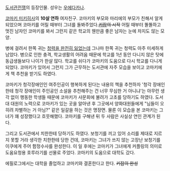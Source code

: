 [도서관전쟁](%EB%8F%84%EC%84%9C%EA%B4%80%EC%A0%84%EC%9F%81.md)의 등장인물. 성우는 [우에다카나](%EC%9A%B0%EC%97%90%EB%8B%A4%20%EC%B9%B4%EB%82%98.md).

[코마키 미키히사](%EC%BD%94%EB%A7%88%ED%82%A4%20%EB%AF%B8%ED%82%A4%ED%9E%88%EC%82%AC.md)의 **10살 연하** 여자친구. 코마키의 부모와 마리에의 부모가 친해서 알게 되었으며 코마키를 어릴 때부터 그녀를
돌봐주었다.<del>[키잡](%ED%82%A4%EC%9E%A1.md)의 시작</del> 어릴 때부터 똘똘하고 멋진 남자인 코마키를 봐서
그런지 같은 학교의 웬만큼 좋은 남자는 눈에 차지도 않는 모양.

병에 걸려서 한쪽 귀는 [청력을 완전히 잃었는데](%EB%86%8D%EC%95%84.md) 그나마 한쪽 귀는 청력도 아주 미세하게
남았다. 병으로 인한 충격, 학교생활의 어려움 때문에 학교를 1년 동안 다니지 않은 탓에 동급생들보다 나이가 한살 많다. 학교를 쉬다가
코마키의 도움으로 다시 학교를 다니게 되었다. 코마키가 있어서 그런지 그가 근무하는 도서관에 자주 모습을 보이고 코마키에게 책 추천을 받기도
하였다.

코마키가 청각장애인인 여주인공이 행복하게 된다는 내용의 책을 추천하자 '청각 장애인한테 청각 장애인이 주인공인 소설을 추천해주는 건 너무
무심한 거 아니냐'는 아무런 생각 없이 행동한 학생들 때문에 코마키가 사문회에 불려가 고초를 당하기도 하였다. 도서대 대원의 노력으로
코마키가 있는 곳을 알아낸 후 그곳에서 양화대원들에게 "님들이 오히려 차별하는 거 아님?" 같은 일갈을 하는 것은 명장면. 물론 이 모습을
본 코마키는 그녀가 꽤 성장했다고 흐뭇해했다. 코마키를 구해낸 뒤 두 사람은 사실상 연인 관계가 된다.

그리고 도서관에서 치한한테 당하기도 하였다. 보청기를 끼고 있어 소리를 제대로 지르지 못할 거라 생각한 치한한테 당한 건데, 코마키는 그녀가
쓰지 않는 고장난 보청기를 이쿠에게 주어 함정수사를 완성한다. 이 일 후에는 코마키가 그녀에게 커플링의 의미로 도움요청용 호루라기를 선물로
주었다. 코마키의 도움으로 대학도 갔다.

에필로그에서는 대학을 졸업하고 코마키와 결혼한다고 한다. <del>키잡의 완성</del>


